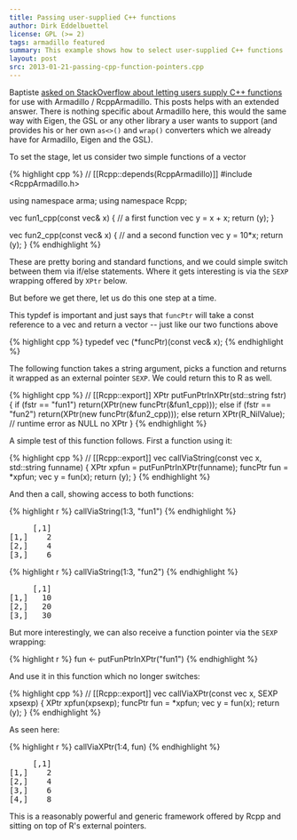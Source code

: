 ```yaml
---
title: Passing user-supplied C++ functions
author: Dirk Eddelbuettel
license: GPL (>= 2)
tags: armadillo featured
summary: This example shows how to select user-supplied C++ functions
layout: post
src: 2013-01-21-passing-cpp-function-pointers.cpp
---
```

Baptiste [asked on StackOverflow about letting users supply C++ functions](http://stackoverflow.com/questions/14428687/rcpparmadillo-pass-user-defined-function)
for use with Armadillo / RcppArmadillo.  This posts helps with an
extended answer. There is nothing specific about Armadillo here,
this would the same way with Eigen, the GSL or any other library a
user wants to support (and provides his or her own `as<>()` and
`wrap()` converters which we already have for Armadillo, Eigen and
the GSL).

To set the stage, let us consider two simple functions of a vector 




{% highlight cpp %}
// [[Rcpp::depends(RcppArmadillo)]]
#include <RcppArmadillo.h>

using namespace arma; 
using namespace Rcpp;

vec fun1_cpp(const vec& x) {	// a first function 
    vec y = x + x;
    return (y);
}

vec fun2_cpp(const vec& x) {	// and a second function
    vec y = 10*x;
    return (y);
}
{% endhighlight %}


These are pretty boring and standard functions, and we could simple
switch between them via if/else statements.  Where it gets
interesting is via the `SEXP` wrapping offered by `XPtr` below. 

But before we get there, let us do this one step at a time.

This typdef is important and just says that `funcPtr` will take a
const reference to a vec and return a vector -- just like our two
functions above

{% highlight cpp %}
typedef vec (*funcPtr)(const vec& x);
{% endhighlight %}


The following function takes a string argument, picks a function and returns it 
wrapped as an external pointer `SEXP`.  We could return this to R as well. 

{% highlight cpp %}
// [[Rcpp::export]]
XPtr<funcPtr> putFunPtrInXPtr(std::string fstr) {
    if (fstr == "fun1")
        return(XPtr<funcPtr>(new funcPtr(&fun1_cpp)));
    else if (fstr == "fun2")
        return(XPtr<funcPtr>(new funcPtr(&fun2_cpp)));
    else
        return XPtr<funcPtr>(R_NilValue); // runtime error as NULL no XPtr
}
{% endhighlight %}


A simple test of this function follows. First a function using it:

{% highlight cpp %}
// [[Rcpp::export]]
vec callViaString(const vec x, std::string funname) {
    XPtr<funcPtr> xpfun = putFunPtrInXPtr(funname);
    funcPtr fun = *xpfun;
    vec y = fun(x);
    return (y);
}
{% endhighlight %}


And then a call, showing access to both functions:

{% highlight r %}
callViaString(1:3, "fun1")
{% endhighlight %}



<pre class="output">
     [,1]
[1,]    2
[2,]    4
[3,]    6
</pre>



{% highlight r %}
callViaString(1:3, "fun2")
{% endhighlight %}



<pre class="output">
     [,1]
[1,]   10
[2,]   20
[3,]   30
</pre>


But more interestingly, we can also receive a function pointer via the `SEXP` wrapping:

{% highlight r %}
fun <- putFunPtrInXPtr("fun1")
{% endhighlight %}


And use it in this function which no longer switches:

{% highlight cpp %}
// [[Rcpp::export]]
vec callViaXPtr(const vec x, SEXP xpsexp) {
    XPtr<funcPtr> xpfun(xpsexp);
    funcPtr fun = *xpfun;
    vec y = fun(x);
    return (y);
}
{% endhighlight %}


As seen here:

{% highlight r %}
callViaXPtr(1:4, fun)
{% endhighlight %}



<pre class="output">
     [,1]
[1,]    2
[2,]    4
[3,]    6
[4,]    8
</pre>


This is a reasonably powerful and generic framework offered by Rcpp
and sitting on top of R's external pointers.

